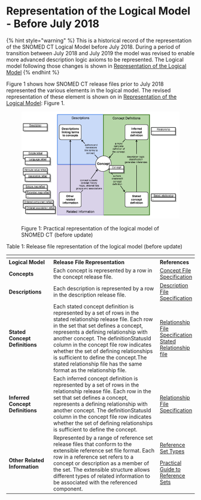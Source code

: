 # Representation of the Logical Model - Before July 2018

{% hint style="warning" %}
This is a historical record of the representation of the SNOMED CT Logical Model before July 2018. During a period of transition between July 2018 and July 2019 the model was revised to enable more advanced description logic axioms to be represented. The Logical model following those changes is shown in [Representation of the Logical Model](../../../logical-model/2.2-representation-of-the-logical-model.md)
{% endhint %}

Figure 1 shows how SNOMED CT release files prior to July 2018 represented the various elements in the logical model. The revised representation of these element is shown on in [Representation of the Logical Model](../../../logical-model/2.2-representation-of-the-logical-model.md): Figure 1.

<figure><img src="../../../images/71172639.png" alt=""><figcaption><p>Figure 1: Practical representation of the logical model of SNOMED CT (before update)</p></figcaption></figure>

Table 1: Release file representation of the logical model (before update)

<table data-header-hidden data-full-width="true"><thead><tr><th width="144.44183349609375"></th><th width="610.8194580078125"></th><th></th></tr></thead><tbody><tr><td><strong>Logical Model</strong></td><td><strong>Release File Representation</strong></td><td><strong>References</strong></td></tr><tr><td><strong>Concepts</strong></td><td>Each concept is represented by a row in the concept release file.</td><td><a href="../../../component-release-file-specification/4.2-file-format-specifications/4.2.1-concept-file-specification.md">Concept File Specification</a></td></tr><tr><td><strong>Descriptions</strong></td><td>Each description is represented by a row in the description release file.</td><td><a href="../../../component-release-file-specification/4.2-file-format-specifications/4.2.2-description-file-specification.md">Description File Specification</a></td></tr><tr><td><strong>Stated Concept Definitions</strong></td><td>Each stated concept definition is represented by a set of rows in the stated relationship release file. Each row in the set that set defines a concept, represents a defining relationship with another concept. The definitionStatusId column in the concept file row indicates whether the set of defining relationships is sufficient to define the concept.The stated relationship file has the same format as the relationship file.</td><td><a href="../../../component-release-file-specification/4.2-file-format-specifications/4.2.3-relationship-file-specification.md">Relationship File Specification</a> <a href="../../appendix-b.-specification-reference-information/s/stated-relationship-file.md">Stated Relationship file</a></td></tr><tr><td><strong>Inferred Concept Definitions</strong></td><td>Each inferred concept definition is represented by a set of rows in the relationship release file. Each row in the set that set defines a concept, represents a defining relationship with another concept. The definitionStatusId column in the concept file row indicates whether the set of defining relationships is sufficient to define the concept.</td><td><a href="../../../component-release-file-specification/4.2-file-format-specifications/4.2.3-relationship-file-specification.md">Relationship File Specification</a> </td></tr><tr><td><strong>Other Related Information</strong></td><td>Represented by a range of reference set release files that conform to the extensible reference set file format. Each row in a reference set refers to a concept or description as a member of the set. The extensible structure allows different types of related information to be associated with the referenced component.</td><td><p><a href="../../../reference-set-release-file-specification/5.2-reference-set-types/">Reference Set Types</a></p><p><a href="https://app.gitbook.com/o/h8Z6qGxuQrzM9vbx5bPT/s/qOI2v58ZsXOoklmwBOk4/">Practical Guide to Reference Sets</a></p></td></tr></tbody></table>
